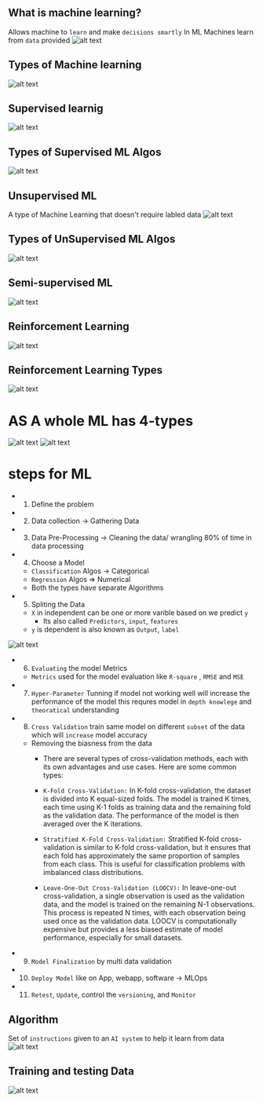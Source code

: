 ## What is machine learning?
Allows machine to `learn` and make `decisions smartly`
In ML Machines learn from `data` provided
![alt text](image-2.png)
## Types of Machine learning
![alt text](image.png)
## Supervised learnig
![alt text](image-1.png)
## Types of Supervised ML Algos
![alt text](image-3.png)
## Unsupervised ML
A type of Machine Learning that doesn't require labled data
![alt text](image-4.png)
## Types of UnSupervised ML Algos
![alt text](image-5.png)
## Semi-supervised ML 
![alt text](image-6.png)
## Reinforcement Learning
![alt text](image-7.png)
## Reinforcement Learning Types
![alt text](image-8.png)
# AS A whole ML has 4-types
![alt text](image-9.png)
![alt text](image-10.png)
# steps for ML
- 1. Define the problem
- 2. Data collection -> Gathering Data 
- 3. Data Pre-Processing -> Cleaning the data/ wrangling 80% of time in data processing
- 4. Choose a Model
  - `Classification` Algos -> Categorical
  - `Regression` Algos => Numerical
  - Both the types have separate Algorithms
- 5. Spliting the Data
  - `X` in independent can be one or more varible based on we predict `y`
    - Its also called `Predictors`, `input`, `features`
  - `y` is dependent is also known as `Output`, `label`

![alt text](image-11.png)
- 6. `Evaluating` the model Metrics
   - `Metrics` used for the model evaluation like `R-square` , `RMSE` and `MSE`
- 7. `Hyper-Parameter` Tunning if model not working well will increase the performance of the model this requres model in `depth knowlege` and `theoratical` understanding
- 8. `Cross Validation` train same model on different `subset` of the data which will `increase` model accuracy
  - Removing the biasness from the data
    - There are several types of cross-validation methods, each with its own advantages and use cases. Here are some common types:

    - `K-Fold Cross-Validation:` In K-fold cross-validation, the dataset is divided into K equal-sized folds. The model is trained K times, each time using K-1 folds as training data and the remaining fold as the validation data. The performance of the model is then averaged over the K iterations.
    - `Stratified K-Fold Cross-Validation:` Stratified K-fold cross-validation is similar to K-fold cross-validation, but it ensures that each fold has approximately the same proportion of samples from each class. This is useful for classification problems with imbalanced class distributions.
    - `Leave-One-Out Cross-Validation (LOOCV):` In leave-one-out cross-validation, a single observation is used as the validation data, and the model is trained on the remaining N-1 observations. This process is repeated N times, with each observation being used once as the validation data. LOOCV is computationally expensive but provides a less biased estimate of model performance, especially for small datasets.
- 9. `Model Finalization` by multi data validation
- 10. `Deploy Model` like on App, webapp, software -> MLOps
- 11. `Retest`, `Update`, control the `versioning`, and `Monitor`

## Algorithm
Set of `instructions` given to an `AI system` to help it learn from data
![alt text](image-13.png)
## Training and testing Data
![alt text](image-12.png)